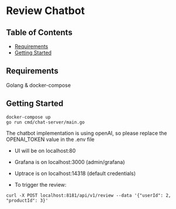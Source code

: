 # Review Chatbot

## Table of Contents
- [Requirements](#requirements)
- [Getting Started](#getting-started)

## Requirements

Golang & docker-compose

## Getting Started

```
docker-compose up
go run cmd/chat-server/main.go
```
The chatbot implementation is using openAI, so please replace the OPENAI_TOKEN value in the .env file

* UI will be on localhost:80
* Grafana is on localhost:3000 (admin/grafana)
* Uptrace is on localhost:14318 (default credentials)

* To trigger the review:
```
curl -X POST localhost:8181/api/v1/review --data '{"userId": 2, "productId": 3}'
```
